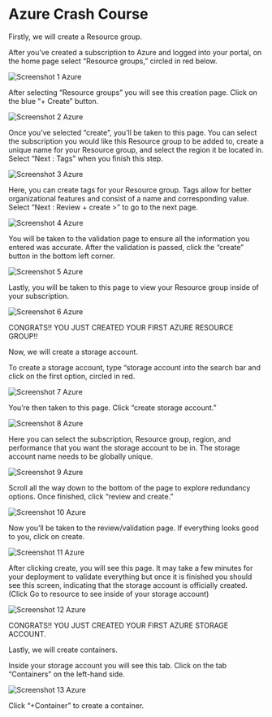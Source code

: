 # Azure Crash Course

Firstly, we will create a Resource group.

After you’ve created a subscription to Azure and logged into your portal, on the home page select “Resource groups,” circled in red below.

![Screenshot 1 Azure](https://github.com/user-attachments/assets/6478e636-6842-4093-af7c-0c20af57ab50)

After selecting “Resource groups” you will see this creation page. Click on the blue “+ Create” button. 

![Screenshot 2 Azure](https://github.com/user-attachments/assets/fb598430-7e33-4516-b02b-8b53d21a17bc)

Once you’ve selected “create”, you’ll be taken to this page. You can select the subscription you would like this Resource group to be added to, create a unique name for your Resource group, and select the region it be located in. Select “Next : Tags” when you finish this step.

![Screenshot 3 Azure](https://github.com/user-attachments/assets/242762cb-396d-40a8-870c-ca68f96b2a40)

Here, you can create tags for your Resource group. Tags allow for better organizational features and consist of a name and corresponding value. Select “Next : Review + create >” to go to the next page.

![Screenshot 4 Azure](https://github.com/user-attachments/assets/8b2a5bc3-1888-4426-9750-33a733b7ede1)

You will be taken to the validation page to ensure all the information you entered was accurate. After the validation is passed, click the “create” button in the bottom left corner.

![Screenshot 5 Azure](https://github.com/user-attachments/assets/59a5e07c-5566-4aa1-95c7-fbe7652ea2a8)

Lastly, you will be taken to this page to view your Resource group inside of your subscription.

![Screenshot 6 Azure](https://github.com/user-attachments/assets/b007565e-974f-49d4-873d-60c3862381bf)

CONGRATS!! YOU JUST CREATED YOUR FIRST AZURE RESOURCE GROUP!!


Now, we will create a storage account. 

To create a storage account, type “storage account into the search bar and click on the first option, circled in red. 

![Screenshot 7 Azure](https://github.com/user-attachments/assets/6b7cd24a-2df9-462e-aa3e-84701a48e249)

You’re then taken to this page. Click “create storage account.”

![Screenshot 8 Azure](https://github.com/user-attachments/assets/f0cc1c74-fd13-469b-91e5-20607948e54a)

Here you can select the subscription, Resource group, region, and performance that you want the storage account to be in. The storage account name needs to be globally unique. 

![Screenshot 9 Azure ](https://github.com/user-attachments/assets/0c6fe9ab-28d1-46ea-9dcd-aa4d62ca880d)

Scroll all the way down to the bottom of the page to explore redundancy options. Once finished, click “review and create.”

![Screenshot 10 Azure](https://github.com/user-attachments/assets/d55c3b69-07ad-46e4-9ff0-06f3ede27d08)

Now you’ll be taken to the review/validation page. If everything looks good to you, click on create.

![Screenshot 11 Azure](https://github.com/user-attachments/assets/d1d6c9d1-9ab3-4b26-a21c-1d9231ac582b)

After clicking create, you will see this page. It may take a few minutes for your deployment to validate everything but once it is finished you should see this screen, indicating that the storage account is officially created. (Click Go to resource to see inside of your storage account)

![Screenshot 12 Azure](https://github.com/user-attachments/assets/14e7eb31-944d-4e16-b715-0886b74d078a)

CONGRATS!! YOU JUST CREATED YOUR FIRST AZURE STORAGE ACCOUNT.

Lastly, we will create containers.

Inside your storage account you will see this tab. Click on the tab “Containers” on the left-hand side. 

![Screenshot 13 Azure](https://github.com/user-attachments/assets/90d296ef-ae56-4842-b70a-bc168d1a9f8a)

Click “+Container” to create a container.
